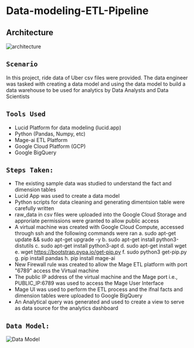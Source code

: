 # Data-modeling-ETL-Pipeline


## Architecture
![architecture](https://github.com/Arshavin023/Data-Modeling-ETL-Pipeline-Data-Visualization/assets/77532336/e9062ef6-0172-434b-9eb4-f551224f16af)


## `Scenario`
In this project, ride data of Uber csv files were provided. The data engineer was tasked with creating a data model and using the data model to build a data warehouse to be used for analytics by Data Analysts and Data Scientists

## `Tools Used`
- Lucid Platform for data modeling (lucid.app)
- Python (Pandas, Numpy, etc)
- Mage-ai ETL Platform
- Google Cloud Platform (GCP)
- Google BigQuery



## `Steps Taken:`
- The existing sample data was studied to understand the fact and dimension tables
- Lucid App was used to create a data model 
- Python scripts for data cleaning and generating dimentsion table were carefully written
- raw_data in csv files were uploaded into the Google Cloud Storage and approriate permissions were granted to allow public access
- A virtual machine was created with Google Cloud Compute, accessed through ssh and the following commands were ran
  a. sudo apt-get update && sudo apt-get upgrade -y
  b. sudo apt-get install python3-distutils
  c. sudo apt-get install python3-apt
  d. sudo apt-get install wget
  e. wget https://bootstrap.pypa.io/get-pip.py
  f. sudo python3 get-pip.py
  g. pip install pandas
  h. pip install mage-ai
- New Firewall rule was created to allow the Mage ETL platform with port "6789" access the Virtual machine
- The public IP address of the virtual machine and the Mage port i.e., PUBLIC_IP:6789 was used to access the Mage User Interface
- Mage UI was used to perform the ETL process and the ifnal facts and dimension tables were uploaded to Google BigQuery
- An Analytical query was generated and used to create a view to serve as data source for the analytics dashboard


## `Data Model:`
![Data Model](https://github.com/Arshavin023/Data-Modeling-ETL-Pipeline-Data-Visualization/assets/77532336/aa2d42fa-a52a-42e1-a74d-fdfd7a7dab68)
